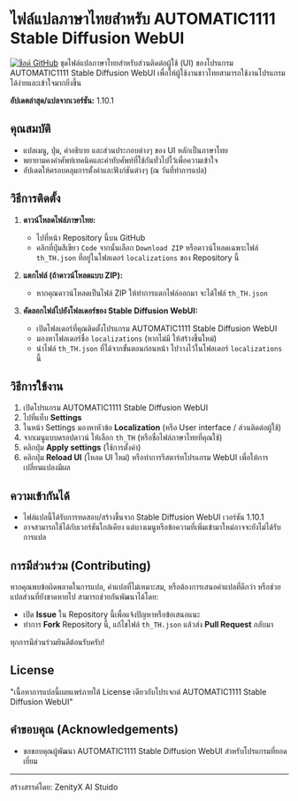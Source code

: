 # ไฟล์แปลภาษาไทยสำหรับ AUTOMATIC1111 Stable Diffusion WebUI

[![ชีลด์ GitHub](https://img.shields.io/badge/GitHub-Repository-blue.svg)]([https://github.com/YOUR_USERNAME/YOUR_REPOSITORY_NAME](https://github.com/zenityX12/stable-diffusion-webui-thai-localization/)) ชุดไฟล์แปลภาษาไทยสำหรับส่วนติดต่อผู้ใช้ (UI) ของโปรแกรม AUTOMATIC1111 Stable Diffusion WebUI เพื่อให้ผู้ใช้งานชาวไทยสามารถใช้งานโปรแกรมได้ง่ายและเข้าใจมากยิ่งขึ้น

**อัปเดตล่าสุด/แปลจากเวอร์ชัน:** 1.10.1

## คุณสมบัติ

* แปลเมนู, ปุ่ม, คำอธิบาย และส่วนประกอบต่างๆ ของ UI หลักเป็นภาษาไทย
* พยายามคงคำศัพท์เทคนิคและคำทับศัพท์ที่ใช้กันทั่วไปไว้เพื่อความเข้าใจ
* อัปเดตให้ครอบคลุมการตั้งค่าและฟังก์ชันต่างๆ (ณ วันที่ทำการแปล)

## วิธีการติดตั้ง

1.  **ดาวน์โหลดไฟล์ภาษาไทย:**
    * ไปที่หน้า Repository นี้บน GitHub
    * คลิกที่ปุ่มสีเขียว `Code` จากนั้นเลือก `Download ZIP` หรือดาวน์โหลดเฉพาะไฟล์ `th_TH.json` ที่อยู่ในโฟลเดอร์ `localizations` ของ Repository นี้

2.  **แตกไฟล์ (ถ้าดาวน์โหลดแบบ ZIP):**
    * หากคุณดาวน์โหลดเป็นไฟล์ ZIP ให้ทำการแตกไฟล์ออกมา จะได้ไฟล์ `th_TH.json`

3.  **คัดลอกไฟล์ไปยังโฟลเดอร์ของ Stable Diffusion WebUI:**
    * เปิดโฟลเดอร์ที่คุณติดตั้งโปรแกรม AUTOMATIC1111 Stable Diffusion WebUI
    * มองหาโฟลเดอร์ชื่อ `localizations` (หากไม่มี ให้สร้างขึ้นใหม่)
    * นำไฟล์ `th_TH.json` ที่ได้จากขั้นตอนก่อนหน้า ไปวางไว้ในโฟลเดอร์ `localizations` นี้

## วิธีการใช้งาน

1.  เปิดโปรแกรม AUTOMATIC1111 Stable Diffusion WebUI
2.  ไปที่แท็บ **Settings**
3.  ในหน้า Settings มองหาหัวข้อ **Localization** (หรือ User interface / ส่วนติดต่อผู้ใช้)
4.  จากเมนูแบบดรอปดาวน์ ให้เลือก `th_TH` (หรือชื่อไฟล์ภาษาไทยที่คุณใช้)
5.  คลิกปุ่ม **Apply settings** (ใช้การตั้งค่า)
6.  คลิกปุ่ม **Reload UI** (โหลด UI ใหม่) หรือทำการรีสตาร์ทโปรแกรม WebUI เพื่อให้การเปลี่ยนแปลงมีผล

## ความเข้ากันได้

* ไฟล์แปลนี้ได้รับการทดสอบ/สร้างขึ้นจาก Stable Diffusion WebUI เวอร์ชัน 1.10.1
* อาจสามารถใช้ได้กับเวอร์ชันใกล้เคียง แต่บางเมนูหรือข้อความที่เพิ่มเข้ามาใหม่อาจจะยังไม่ได้รับการแปล

## การมีส่วนร่วม (Contributing)

หากคุณพบข้อผิดพลาดในการแปล, คำแปลที่ไม่เหมาะสม, หรือต้องการเสนอคำแปลที่ดีกว่า หรือช่วยแปลส่วนที่ยังขาดหายไป สามารถช่วยกันพัฒนาได้โดย:

* เปิด **Issue** ใน Repository นี้เพื่อแจ้งปัญหาหรือข้อเสนอแนะ
* ทำการ **Fork** Repository นี้, แก้ไขไฟล์ `th_TH.json` แล้วส่ง **Pull Request** กลับมา

ทุกการมีส่วนร่วมยินดีต้อนรับครับ!

## License

"เนื้อหาการแปลนี้เผยแพร่ภายใต้ License เดียวกับโปรเจกต์ AUTOMATIC1111 Stable Diffusion WebUI"

## คำขอบคุณ (Acknowledgements)

* ขอขอบคุณผู้พัฒนา AUTOMATIC1111 Stable Diffusion WebUI สำหรับโปรแกรมที่ยอดเยี่ยม

---

สร้างสรรค์โดย: ZenityX AI Stuido
